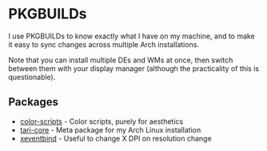 # PKGBUILDs

I use PKGBUILDs to know exactly what I have on my machine, and to make it easy to sync changes across multiple Arch installations.

Note that you can install multiple DEs and WMs at once, then switch between them with your display manager (although the practicality of this is questionable).

## Packages

- [color-scripts](/.archlinux/PKGBUILDs/color-scripts) - Color scripts, purely for aesthetics
- [tari-core](/.archlinux/PKGBUILDs/tari-core) - Meta package for my Arch Linux installation
- [xeventbind](/.archlinux/PKGBUILDs/xeventbind) - Useful to change X DPI on resolution change
